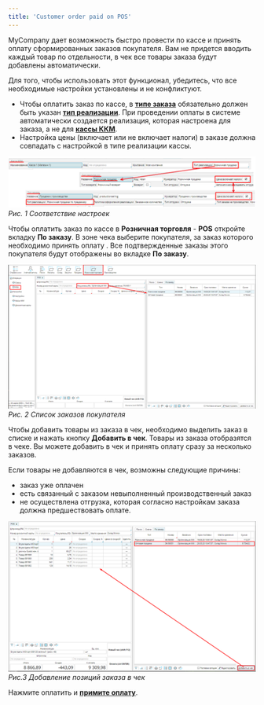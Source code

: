 ```yaml
---
title: 'Customer order paid on POS'
---
```


MyCompany дает возможность быстро провести по кассе и принять оплату сформированных заказов покупателя. Вам не придется вводить каждый товар по отдельности, в чек все товары заказа будут добавлены автоматически.

Для того, чтобы использовать этот функционал, убедитесь, что все необходимые настройки установлены и не конфликтуют.

-   Чтобы оплатить заказ по кассе, в [**типе заказа**](Customer_order_types.md) обязательно должен быть указан [**тип реализации**](Invoice_type.md). При проведении оплаты в системе автоматически создается реализация, которая настроена для заказа, а не для [**кассы ККМ**](Cash_registers.md).
-   Настройка цены (включает или не включает налоги) в заказе должна совпадать с настройкой в типе реализации кассы.

![](images/Customer_order_paid_on_POS_1.png)
*Рис. 1 Соответствие настроек*

  

Чтобы оплатить заказ по кассе в **Розничная торговля** - **POS** откройте вкладку **По заказу**. В зоне чека выберите покупателя, за заказ которого необходимо принять оплату . Все подтвержденные заказы этого покупателя будут отображены во вкладке **По заказу**.

![](images/Customer_order_paid_on_POS_2.png)
*Рис. 2 Список заказов покупателя*

  

Чтобы добавить товары из заказа в чек, необходимо выделить заказ в списке и нажать кнопку **Добавить в чек**.  Товары из заказа отобразятся в чеке. Вы можете добавить в чек и принять оплату сразу за несколько заказов.

Если товары не добавляются в чек, возможны следующие причины:

-   заказ уже оплачен
-   есть связанный с заказом невыполненный производственный заказ
-   не осуществлена отгрузка, которая согласно настройкам заказа должна предшествовать оплате.

![](images/Customer_order_paid_on_POS_3.png)
*Рис.3 Добавление позиций заказа в чек*

Нажмите оплатить и [**примите оплату**](POS.md#Chequepay).

  

  


